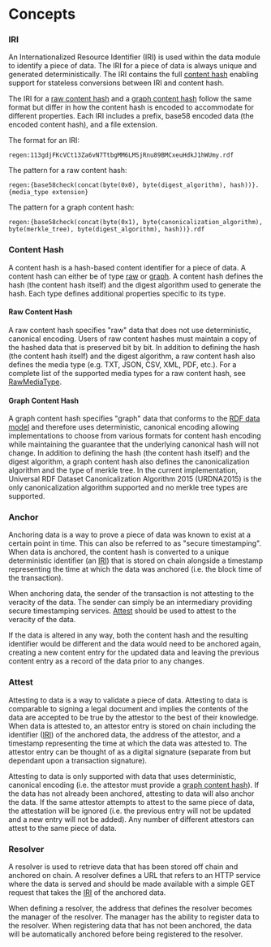 # Concepts

### IRI

An Internationalized Resource Identifier (IRI) is used within the data module to identify a piece of data. The IRI for a piece of data is always unique and generated deterministically. The IRI contains the full [content hash](#content-hash) enabling support for stateless conversions between IRI and content hash.

The IRI for a [raw content hash](#raw-content-hash) and a [graph content hash](#graph-content-hash) follow the same format but differ in how the content hash is encoded to accommodate for different properties. Each IRI includes a prefix, base58 encoded data (the encoded content hash), and a file extension.

The format for an IRI:

```
regen:113gdjFKcVCt13Za6vN7TtbgMM6LMSjRnu89BMCxeuHdkJ1hWUmy.rdf
```

The pattern for a raw content hash:

```
regen:{base58check(concat(byte(0x0), byte(digest_algorithm), hash))}.{media_type extension}
```

The pattern for a graph content hash:

```
regen:{base58check(concat(byte(0x1), byte(canonicalization_algorithm), byte(merkle_tree), byte(digest_algorithm), hash))}.rdf
```

### Content Hash

A content hash is a hash-based content identifier for a piece of data. A content hash can either be of type [raw](#raw-content-hash) or [graph](#graph-content-hash). A content hash defines the hash (the content hash itself) and the digest algorithm used to generate the hash. Each type defines additional properties specific to its type.

#### Raw Content Hash

A raw content hash specifies "raw" data that does not use deterministic, canonical encoding. Users of raw content hashes must maintain a copy of the hashed data that is preserved bit by bit. In addition to defining the hash (the content hash itself) and the digest algorithm, a raw content hash also defines the media type (e.g. TXT, JSON, CSV, XML, PDF, etc.). For a complete list of the supported media types for a raw content hash, see [RawMediaType](https://buf.build/regen/regen-ledger/docs/main:regen.data.v2#regen.data.v2.RawMediaType).

#### Graph Content Hash

A graph content hash specifies "graph" data that conforms to the [RDF data model](https://www.w3.org/TR/rdf11-concepts/) and therefore uses deterministic, canonical encoding allowing implementations to choose from various formats for content hash encoding while maintaining the guarantee that the underlying canonical hash will not change. In addition to defining the hash (the content hash itself) and the digest algorithm, a graph content hash also defines the canonicalization algorithm and the type of merkle tree. In the current implementation, Universal RDF Dataset Canonicalization Algorithm 2015 (URDNA2015) is the only canonicalization algorithm supported and no merkle tree types are supported.

### Anchor

Anchoring data is a way to prove a piece of data was known to exist at a certain point in time. This can also be referred to as "secure timestamping". When data is anchored, the content hash is converted to a unique deterministic identifier (an [IRI](#iri)) that is stored on chain alongside a timestamp representing the time at which the data was anchored (i.e. the block time of the transaction).

When anchoring data, the sender of the transaction is not attesting to the veracity of the data. The sender can simply be an intermediary providing secure timestamping services. [Attest](#attest) should be used to attest to the veracity of the data.

If the data is altered in any way, both the content hash and the resulting identifier would be different and the data would need to be anchored again, creating a new content entry for the updated data and leaving the previous content entry as a record of the data prior to any changes.

### Attest

Attesting to data is a way to validate a piece of data. Attesting to data is comparable to signing a legal document and implies the contents of the data are accepted to be true by the attestor to the best of their knowledge. When data is attested to, an attestor entry is stored on chain including the identifier ([IRI](#iri)) of the anchored data, the address of the attestor, and a timestamp representing the time at which the data was attested to. The attestor entry can be thought of as a digital signature (separate from but dependant upon a transaction signature).

Attesting to data is only supported with data that uses deterministic, canonical encoding (i.e. the attestor must provide a [graph content hash](#graph-content-hash)). If the data has not already been anchored, attesting to data will also anchor the data. If the same attestor attempts to attest to the same piece of data, the attestation will be ignored (i.e. the previous entry will not be updated and a new entry will not be added). Any number of different attestors can attest to the same piece of data. 

### Resolver

A resolver is used to retrieve data that has been stored off chain and anchored on chain. A resolver defines a URL that refers to an HTTP service where the data is served and should be made available with a simple GET request that takes the [IRI](#iri) of the anchored data.

When defining a resolver, the address that defines the resolver becomes the manager of the resolver. The manager has the ability to register data to the resolver. When registering data that has not been anchored, the data will be automatically anchored before being registered to the resolver.
